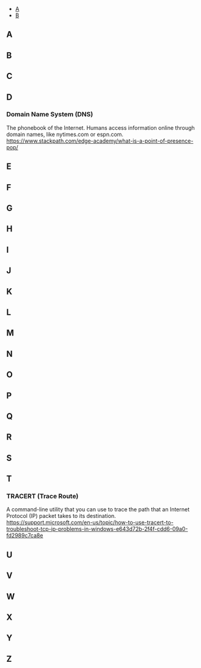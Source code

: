 - [A](#a) 
- [B](#b) 




## A ##

### ###



## B ##

### ###



## C ##

### ###



## D ##

### Domain Name System (DNS) ###
The phonebook of the Internet. Humans access information online through domain names, like nytimes.com or espn.com.
https://www.stackpath.com/edge-academy/what-is-a-point-of-presence-pop/

### ###



## E ##

### ###



## F ##

### ###



## G ##

### ###



## H ##

### ###


## I ##

### ###



## J ##

### ###



## K ##

### ###



## L ##

### ###



## M ##

### ###



## N ##

### ###



## O ##

### ###



## P ##

### ###



## Q ##

### ###



## R ##

### ###



## S ##

### ###



## T ##

### TRACERT (Trace Route) ###
A command-line utility that you can use to trace the path that an Internet Protocol (IP) packet takes to its destination.
https://support.microsoft.com/en-us/topic/how-to-use-tracert-to-troubleshoot-tcp-ip-problems-in-windows-e643d72b-2f4f-cdd6-09a0-fd2989c7ca8e


## U ##

### ###


## V ##

###   ###


## W ##

### ###



## X ##

### ###


## Y ##

### ###

## Z ##

### ###


